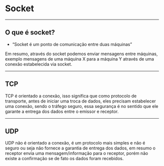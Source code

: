 # Socket

<hr>

## O que é socket?

- “Socket é um ponto de comunicação entre duas máquinas”

Em resumo, através do socket podemos enviar mensagens entre máquinas, exemplo mensagens de uma máquina X para a máquina Y através de uma conexão estabelecida via socket.

<hr>

## TCP

 TCP é orientado a conexão, isso significa que como protocolo de transporte, antes de iniciar uma troca de dados, eles precisam estabelecer uma conexão, 
 sendo o tráfego seguro, essa segurança é no sentido que ele garante a entrega dos dados entre o emissor e receptor.

<hr>

## UDP

UDP não é orientado a conexão, é um protocolo mais simples e não é seguro ou seja não fornece a garantia de entrega dos dados, 
em resumo o receptor envia uma mensagem/informação para o receptor, porém não existe a confirmação se de fato os dados foram recebidos.
